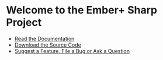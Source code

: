 Welcome to the Ember+ Sharp Project
===================================

* [Read the Documentation](http://lawo.github.io/ember-plus-sharp)
* [Download the Source Code](https://github.com/Lawo/ember-plus-sharp/archive/master.zip)
* [Suggest a Feature, File a Bug or Ask a Question](https://github.com/Lawo/ember-plus-sharp/issues)